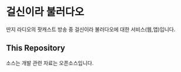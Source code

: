 # 걸신이라 불러다오

딴지 라디오의 팟캐스트 방송 중 걸신이라 불러다오에 대한 서비스(웹,앱)입니다.

## This Repository

소스는 개발 관련 자료는 오픈소스입니다.

